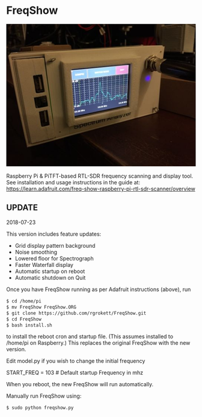 FreqShow
========

![FreqShow](/sample.jpg)

Raspberry Pi &amp; PiTFT-based RTL-SDR frequency scanning and display tool.  See installation and usage instructions in the guide at: https://learn.adafruit.com/freq-show-raspberry-pi-rtl-sdr-scanner/overview

## UPDATE

2018-07-23 

This version includes feature updates:
+ Grid display pattern background
+ Noise smoothing 
+ Lowered floor for Spectrograph
+ Faster Waterfall display
+ Automatic startup on reboot
+ Automatic shutdown on Quit

Once you have FreqShow running as per Adafruit instructions (above), run 
 
```
$ cd /home/pi
$ mv FreqShow FreqShow.ORG
$ git clone https://github.com/rgrokett/FreqShow.git
$ cd FreqShow
$ bash install.sh
```

to install the reboot cron and startup file. (This assumes installed to /home/pi on Raspberry.) This replaces the original FreqShow with the new version.

Edit model.py if you wish to change the initial frequency 

START_FREQ = 103    # Default startup Frequency in mhz

When you reboot, the new FreqShow will run automatically.

Manually run FreqShow using:

	$ sudo python freqshow.py


